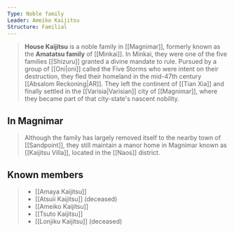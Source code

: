 ```yaml
---
Type: Noble family
Leader: Ameiko Kaijitsu
Structure: Familial
---
```


> **House Kaijitsu** is a noble family in [[Magnimar]], formerly known as the **Amatatsu family** of [[Minkai]]. In Minkai, they were one of the five families [[Shizuru]] granted a divine mandate to rule. Pursued by a group of [[Oni|oni]] called the Five Storms who were intent on their destruction, they fled their homeland in the mid-47th century [[Absalom Reckoning|AR]]. They left the continent of [[Tian Xia]] and finally settled in the [[Varisia|Varisian]] city of [[Magnimar]], where they became part of that city-state's nascent nobility.


## In Magnimar

> Although the family has largely removed itself to the nearby town of [[Sandpoint]], they still maintain a manor home in Magnimar known as [[Kaijitsu Villa]], located in the [[Naos]] district.


## Known members

> - [[Amaya Kaijitsu]]
> - [[Atsuii Kaijitsu]] (deceased)
> - [[Ameiko Kaijitsu]]
> - [[Tsuto Kaijitsu]]
> - [[Lonjiku Kaijitsu]] (deceased)








